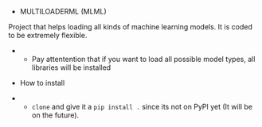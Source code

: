 - MULTILOADERML (MLML)

Project that helps loading all kinds of machine learning models. It is coded to be extremely flexible.

- - Pay attentention that if you want to load all possible model types, all libraries will be installed

- How to install
- - ```clone``` and give it a ``` pip install . ``` since its not on PyPI yet (It will be on the future).